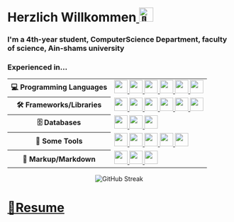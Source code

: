 <h1>Herzlich Willkommen<a href="#"><picture>
  <source srcset="https://fonts.gstatic.com/s/e/notoemoji/latest/1f44b/512.webp" type="image/webp">
  <img src="https://fonts.gstatic.com/s/e/notoemoji/latest/1f44b/512.gif" alt="👋" width="32" height="32">
</picture></a></h1>
<h3>I'm a 4th-year student, ComputerScience Department, faculty of science, Ain-shams university </h3>
<h3>Experienced in... </h3>

<table style="width:100%" align="center">
 <tr>
    <th>💻 Programming Languages</th>
    <td> 
      <a href="#">
      <img src="https://img.shields.io/badge/-JavaScript-black?style=for-the-badge&logo=javascript" style="height:30px"/>
      <img src="https://img.shields.io/badge/-C++-0458a0?style=for-the-badge&logo=c%2B%2B" style="height:30px"/>
      <img src="https://img.shields.io/badge/-TypeScript-007ACC?style=for-the-badge&logo=typescript&logoColor=white" style="height:30px"/>      
      <img src="https://img.shields.io/badge/-Dart-blue?style=for-the-badge&logo=dart" style="height:30px"/>
      <img src="https://img.shields.io/badge/-Java-007396?style=for-the-badge&" style="height:30px"/>
      <img src="https://img.shields.io/badge/-PHP-787CB5?style=for-the-badge&logo=PHP&logoColor=black" style="height:30px"/>
<!--       <img src="https://img.shields.io/badge/-Python-ffff47?logo=python" style="height:30px"/> -->
      </a>
 
   </td>
  </tr>
  <tr>
    <th>🛠 Frameworks/Libraries</th>
    <td>
      <a href="#">
      <img src="https://img.shields.io/badge/-Node.js-black?logo=Node.js&style=for-the-badge&logoColor=339933" style="height:30px"/>
      <img src="https://img.shields.io/badge/-Express.js-black?logo=express&style=for-the-badge&logoColor=white" style="height:30px"/>
      <img src="https://img.shields.io/badge/-Next.js-black?logo=nextdotjs&style=for-the-badge&logoColor=white" style="height:30px"/>
      <img src="https://img.shields.io/badge/-React.js-black?logo=react&style=for-the-badge&logoColor=Crayola" style="height:30px"/>
      <img src="https://img.shields.io/badge/-Tailwind-1e293b?logo=tailwindcss&style=for-the-badge&logoColor=38bdf8" style="height:30px"/>
      <img src="https://img.shields.io/badge/-Flutter-white?logo=flutter&style=for-the-badge&logoColor=blue"  style="height:30px" />
      </a>
    </td>
  </tr>
  <tr>
    <th>🗄️ Databases</th>
    <td>
      <a href="#">
      <img src="https://img.shields.io/badge/-MySQL-4479A1?logo=mysql&style=for-the-badge&logoColor=white" style="height:30px"/>
      <img src="https://img.shields.io/badge/-MongoDB-black?style=for-the-badge&logo=mongodb" style="height:30px"/>
      <img src="https://img.shields.io/badge/-FireBase-black?logo=firebase&style=for-the-badge&logoColor=yellow" style="height:30px"/>
      </a>
    </td>
  </tr>
  <tr>
    <th>🔧 Some Tools</th>
    <td>
      <a href="#">
      <img src="https://img.shields.io/badge/-Docker-2496ED?style=for-the-badge&logo=docker&logoColor=white" style="height:30px"/>
      <img src="https://img.shields.io/badge/-Git-black?style=for-the-badge&logo=git" style="height:30px"/> 
      <img src="https://img.shields.io/badge/-GitHub-181717?style=for-the-badge&logo=github" style="height:30px"/>
      <img src="https://img.shields.io/badge/-Redux-8b37f7?style=for-the-badge&logo=Redux" style="height:30px"/>
      <img src="https://img.shields.io/badge/-Figma-black?style=for-the-badge&logo=figma&logoColor=yellow" style="height:30px"/>
      </a>
    </td>
  </tr>
  <tr>
    <th>📝 Markup/Markdown</th>
    <td>
      <a href="#">
      <img src="https://img.shields.io/badge/-HTML5-E34F26?style=for-the-badge&logo=html5&logoColor=white" style="height:30px"/>
      <img src="https://img.shields.io/badge/-CSS3-1572B6?style=for-the-badge&logo=css3" style="height:30px"/>
      <img src="https://img.shields.io/badge/Markdown-black?style=for-the-badge&logo=markdown&logoColor=white" style="height:30px"/>
      </a>
    </td>
  </tr>
</table>
<div align="center">
  <img src="https://github-readme-streak-stats.herokuapp.com?user=sizif-22&theme=dark-smoky&hide_border=true&short_numbers=true&mode=weekly" alt="GitHub Streak"/>
</div>


# [📄Resume](https://github.com/sizif-22/sizif-22/blob/main/Sherif%20Lotfy.pdf) 

